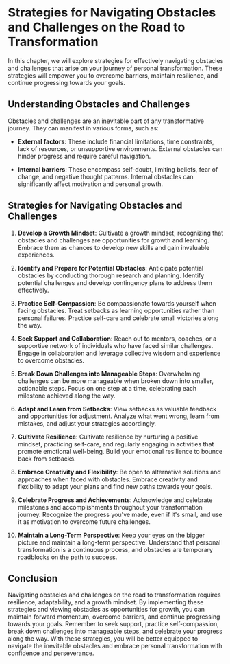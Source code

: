 Strategies for Navigating Obstacles and Challenges on the Road to Transformation
===========================================================================================

In this chapter, we will explore strategies for effectively navigating obstacles and challenges that arise on your journey of personal transformation. These strategies will empower you to overcome barriers, maintain resilience, and continue progressing towards your goals.

**Understanding Obstacles and Challenges**
------------------------------------------

Obstacles and challenges are an inevitable part of any transformative journey. They can manifest in various forms, such as:

* **External factors**: These include financial limitations, time constraints, lack of resources, or unsupportive environments. External obstacles can hinder progress and require careful navigation.

* **Internal barriers**: These encompass self-doubt, limiting beliefs, fear of change, and negative thought patterns. Internal obstacles can significantly affect motivation and personal growth.

**Strategies for Navigating Obstacles and Challenges**
------------------------------------------------------

1. **Develop a Growth Mindset**: Cultivate a growth mindset, recognizing that obstacles and challenges are opportunities for growth and learning. Embrace them as chances to develop new skills and gain invaluable experiences.

2. **Identify and Prepare for Potential Obstacles**: Anticipate potential obstacles by conducting thorough research and planning. Identify potential challenges and develop contingency plans to address them effectively.

3. **Practice Self-Compassion**: Be compassionate towards yourself when facing obstacles. Treat setbacks as learning opportunities rather than personal failures. Practice self-care and celebrate small victories along the way.

4. **Seek Support and Collaboration**: Reach out to mentors, coaches, or a supportive network of individuals who have faced similar challenges. Engage in collaboration and leverage collective wisdom and experience to overcome obstacles.

5. **Break Down Challenges into Manageable Steps**: Overwhelming challenges can be more manageable when broken down into smaller, actionable steps. Focus on one step at a time, celebrating each milestone achieved along the way.

6. **Adapt and Learn from Setbacks**: View setbacks as valuable feedback and opportunities for adjustment. Analyze what went wrong, learn from mistakes, and adjust your strategies accordingly.

7. **Cultivate Resilience**: Cultivate resilience by nurturing a positive mindset, practicing self-care, and regularly engaging in activities that promote emotional well-being. Build your emotional resilience to bounce back from setbacks.

8. **Embrace Creativity and Flexibility**: Be open to alternative solutions and approaches when faced with obstacles. Embrace creativity and flexibility to adapt your plans and find new paths towards your goals.

9. **Celebrate Progress and Achievements**: Acknowledge and celebrate milestones and accomplishments throughout your transformation journey. Recognize the progress you've made, even if it's small, and use it as motivation to overcome future challenges.

10. **Maintain a Long-Term Perspective**: Keep your eyes on the bigger picture and maintain a long-term perspective. Understand that personal transformation is a continuous process, and obstacles are temporary roadblocks on the path to success.

**Conclusion**
--------------

Navigating obstacles and challenges on the road to transformation requires resilience, adaptability, and a growth mindset. By implementing these strategies and viewing obstacles as opportunities for growth, you can maintain forward momentum, overcome barriers, and continue progressing towards your goals. Remember to seek support, practice self-compassion, break down challenges into manageable steps, and celebrate your progress along the way. With these strategies, you will be better equipped to navigate the inevitable obstacles and embrace personal transformation with confidence and perseverance.
